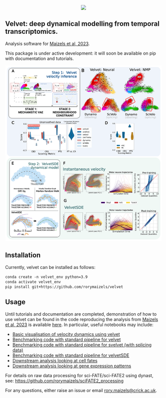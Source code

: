 <p align="center">
  <img height="150" src="https://github.com/rorymaizels/velvet/blob/main/docs/%E2%80%8Evelvet.png" />
</p>

## **Velvet**: deep dynamical modelling from temporal transcriptomics.

Analysis software for [Maizels et al, 2023](https://www.biorxiv.org/content/10.1101/2023.07.06.547989v1).

This package is under active development: it will soon be available on pip with documentation and tutorials.

![](docs/fig.png)

## Installation

Currently, velvet can be installed as follows:
```
conda create -n velvet_env python=3.9
conda activate velvet_env
pip install git+https://github.com/rorymaizels/velvet
```

## Usage

Until tutorials and documentation are completed, demonstration of how to use velvet can be found in the code reproducing the analysis from [Maizels et al, 2023](https://www.biorxiv.org/content/10.1101/2023.07.06.547989v1) is available [here](https://github.com/rorymaizels/Maizels2023aa). In particular, useful notebooks may include:
- [Basic visualisation of velocity dynamics using velvet](https://github.com/rorymaizels/Maizels2023aa/blob/main/analysis/A2.0_velvet_visualisation.ipynb)
- [Benchmarking code with standard pipeline for velvet](https://github.com/rorymaizels/Maizels2023aa/blob/main/analysis/A2.35_velvet_quantification.ipynb)
- [Benchmarking code with standard pipeline for svelvet (with splicing data)](https://github.com/rorymaizels/Maizels2023aa/blob/main/analysis/A2.36_svelvet_quantification.ipynb)
- [Benchmarking code with standard pipeline for velvetSDE](https://github.com/rorymaizels/Maizels2023aa/blob/main/analysis/A2.37_velvetSDE_quantification.ipynb)
- [Downstream analysis looking at cell fates](https://github.com/rorymaizels/Maizels2023aa/blob/main/analysis/A2.7_NMP_cellfate.ipynb)
- [Downstream analysis looking at gene expression patterns](https://github.com/rorymaizels/Maizels2023aa/blob/main/analysis/A3.1_trajectory_viz.ipynb)


For details on raw data processing for sci-FATE/sci-FATE2 using dynast, see:
https://github.com/rorymaizels/sciFATE2_processing

For any questions, either raise an issue or email rory.maizels@crick.ac.uk.
